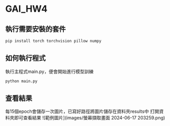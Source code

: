 # GAI_HW4

## 執行需要安裝的套件
```bash
pip install torch torchvision pillow numpy
```

## 如何執行程式

執行主程式main.py，便會開始進行模型訓練
```bash
python main.py
```

## 查看結果

每15個epoch會儲存一次圖片，已寫好路徑將圖片儲存在資料夾results中
打開資料夾即可查看結果
![範例圖片](images/螢幕擷取畫面 2024-06-17 203259.png)

